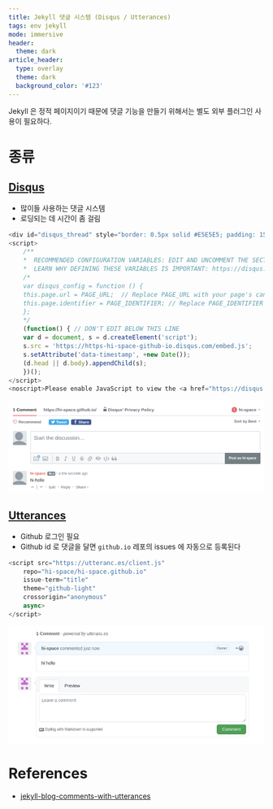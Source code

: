 ```yaml
---
title: Jekyll 댓글 시스템 (Disqus / Utterances)
tags: env jekyll
mode: immersive
header:
  theme: dark
article_header:
  type: overlay
  theme: dark
  background_color: '#123'
---
```


Jekyll 은 정적 페이지이기 때문에 댓글 기능을 만들기 위해서는 별도 외부 플러그인 사용이 필요하다.  

<!--more-->

# 종류

## [Disqus](https://disqus.com/)

- 많이들 사용하는 댓글 시스템
- 로딩되는 데 시간이 좀 걸림

```js
<div id="disqus_thread" style="border: 0.5px solid #E5E5E5; padding: 15px;"></div>
<script>
    /**
    *  RECOMMENDED CONFIGURATION VARIABLES: EDIT AND UNCOMMENT THE SECTION BELOW TO INSERT DYNAMIC VALUES FROM YOUR PLATFORM OR CMS.
    *  LEARN WHY DEFINING THESE VARIABLES IS IMPORTANT: https://disqus.com/admin/universalcode/#configuration-variables    */
    /*
    var disqus_config = function () {
    this.page.url = PAGE_URL;  // Replace PAGE_URL with your page's canonical URL variable
    this.page.identifier = PAGE_IDENTIFIER; // Replace PAGE_IDENTIFIER with your page's unique identifier variable
    };
    */
    (function() { // DON'T EDIT BELOW THIS LINE
    var d = document, s = d.createElement('script');
    s.src = 'https://https-hi-space-github-io.disqus.com/embed.js';
    s.setAttribute('data-timestamp', +new Date());
    (d.head || d.body).appendChild(s);
    })();
</script>
<noscript>Please enable JavaScript to view the <a href="https://disqus.com/?ref_noscript">comments powered by Disqus.</a></noscript>
```

![](/assets/images/2021-09-04-jekyll-comment-disqus.png)

## [Utterances](https://github.com/apps/utterances)

- Github 로그인 필요
- Github id 로 댓글을 달면 `github.io` 레포의 issues 에 자동으로 등록된다

```js
<script src="https://utteranc.es/client.js"
    repo="hi-space/hi-space.github.io"
    issue-term="title"
    theme="github-light"
    crossorigin="anonymous"
    async>
</script>
```

![](/assets/images/2021-09-04-jekyll-comment-utterance.png)

# References

- [jekyll-blog-comments-with-utterances](https://madplay.github.io/post/jekyll-blog-comments-with-utterances)